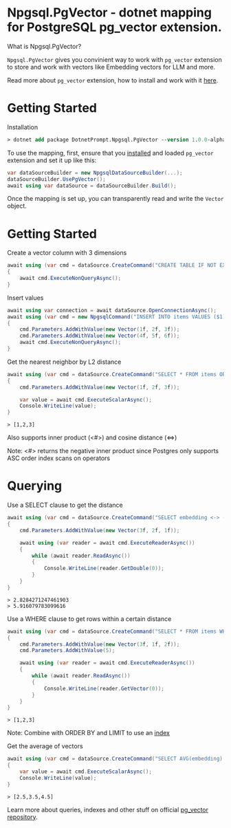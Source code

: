 # Npgsql.PgVector - dotnet mapping for PostgreSQL pg_vector extension.

What is Npgsql.PgVector?

`Npgsql.PgVector` gives you convinient way to work with `pg_vector` extension to store and work
with vectors like Embedding vectors for LLM and more.

Read more about `pg_vector` extension, how to install and work with it [here](https://github.com/pgvector/pgvector).

# Getting Started

Installation

```ps
> dotnet add package DotnetPrompt.Npgsql.PgVector --version 1.0.0-alpha.1
```

To use the mapping, first, ensure that you [installed](https://github.com/pgvector/pgvector#installation) and loaded `pg_vector` extension and set it up like this:

```csharp
var dataSourceBuilder = new NpgsqlDataSourceBuilder(...);
dataSourceBuilder.UsePgVector();
await using var dataSource = dataSourceBuilder.Build();
```

Once the mapping is set up, you can transparently read and write the `Vector` object.

# Getting Started

Create a vector column with 3 dimensions

```csharp
await using (var cmd = dataSource.CreateCommand("CREATE TABLE IF NOT EXISTS items (embedding vector(3))"))
{
    await cmd.ExecuteNonQueryAsync();
}
```

Insert values

```csharp
await using var connection = await dataSource.OpenConnectionAsync();
await using (var cmd = new NpgsqlCommand("INSERT INTO items VALUES ($1), ($2)", connection))
{
    cmd.Parameters.AddWithValue(new Vector(1f, 2f, 3f));
    cmd.Parameters.AddWithValue(new Vector(4f, 5f, 6f));
    await cmd.ExecuteNonQueryAsync();
}
```

Get the nearest neighbor by L2 distance

```csharp
await using (var cmd = dataSource.CreateCommand("SELECT * FROM items ORDER BY embedding <-> ($1) LIMIT 1"))
{
    cmd.Parameters.AddWithValue(new Vector(1f, 2f, 3f));

    var value = await cmd.ExecuteScalarAsync();
    Console.WriteLine(value);
}
```

```
> [1,2,3]
```
Also supports inner product (<#>) and cosine distance (<=>)

Note: <#> returns the negative inner product since Postgres only supports ASC order index scans on operators

# Querying

Use a SELECT clause to get the distance

```csharp
await using (var cmd = dataSource.CreateCommand("SELECT embedding <-> ($1) AS distance FROM items"))
{
    cmd.Parameters.AddWithValue(new Vector(3f, 2f, 1f));

    await using (var reader = await cmd.ExecuteReaderAsync())
    {
        while (await reader.ReadAsync())
        {
            Console.WriteLine(reader.GetDouble(0));
        }
    }
}
```

```
> 2.8284271247461903
> 5.916079783099616
```

Use a WHERE clause to get rows within a certain distance

```csharp
await using (var cmd = dataSource.CreateCommand("SELECT * FROM items WHERE embedding <-> ($1) < ($2)"))
{
    cmd.Parameters.AddWithValue(new Vector(3f, 1f, 2f));
    cmd.Parameters.AddWithValue(5);

    await using (var reader = await cmd.ExecuteReaderAsync())
    {
        while (await reader.ReadAsync())
        {
            Console.WriteLine(reader.GetVector(0));
        }
    }
}
```

```
> [1,2,3]
```
Note: Combine with ORDER BY and LIMIT to use an [index](https://github.com/pgvector/pgvector#indexing)

Get the average of vectors

```csharp
await using (var cmd = dataSource.CreateCommand("SELECT AVG(embedding) FROM items"))
{
    var value = await cmd.ExecuteScalarAsync();
    Console.WriteLine(value);
}
```
```
> [2.5,3.5,4.5]
```
Learn more about queries, indexes and other stuff on official [pg_vector repository](https://github.com/pgvector/pgvector).
